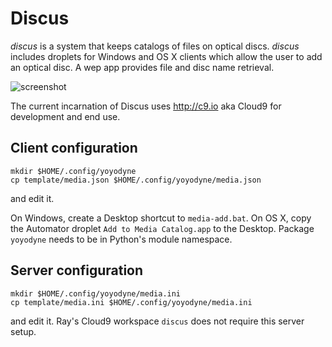 # Discus

*discus* is a system that keeps catalogs of files on optical discs.
*discus* includes droplets for Windows and OS X clients
which allow the user to add an optical disc.
A wep app provides file and disc name retrieval.

![screenshot](http://discus-rhaleblian.c9users.io/README.png "Screen Shot")

The current incarnation of Discus uses http://c9.io
aka Cloud9 for development and end use.

## Client configuration

    mkdir $HOME/.config/yoyodyne
    cp template/media.json $HOME/.config/yoyodyne/media.json

and edit it.

On Windows, create a Desktop shortcut to `media-add.bat`. 
On OS X, copy the Automator droplet `Add to Media Catalog.app`
to the Desktop. Package `yoyodyne` needs to be in Python's
module namespace.

## Server configuration

    mkdir $HOME/.config/yoyodyne/media.ini
    cp template/media.ini $HOME/.config/yoyodyne/media.ini

and edit it.
Ray's Cloud9 workspace `discus` does not
require this server setup.
